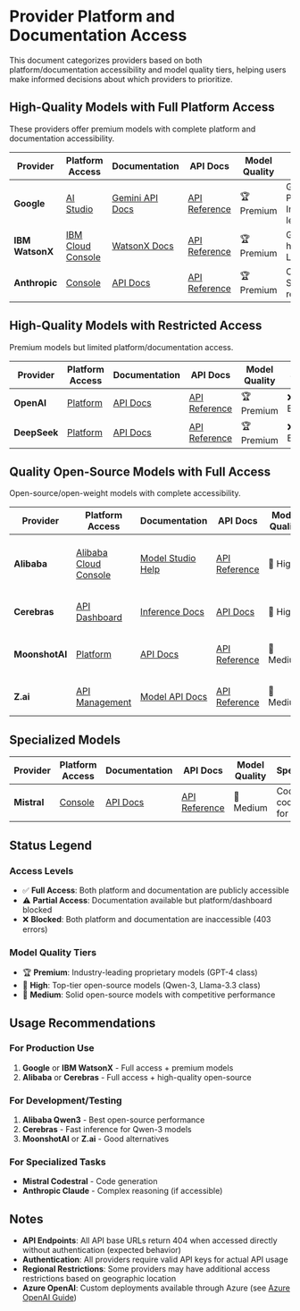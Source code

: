 # Provider Platform and Documentation Access

This document categorizes providers based on both platform/documentation accessibility and model quality tiers, helping users make informed decisions about which providers to prioritize.

## High-Quality Models with Full Platform Access

These providers offer premium models with complete platform and documentation accessibility.

| Provider | Platform Access | Documentation | API Docs | Model Quality | Notes |
|----------|-----------------|---------------|----------|---------------|-------|
| **Google** | [AI Studio](https://aistudio.google.com) | [Gemini API Docs](https://ai.google.dev/gemini-api/docs) | [API Reference](https://ai.google.dev/gemini-api/docs) | 🏆 Premium | Gemini 2.5 Pro/Flash - Industry leading |
| **IBM WatsonX** | [IBM Cloud Console](https://cloud.ibm.com) | [WatsonX Docs](https://cloud.ibm.com/docs/watsonx) | [API Reference](https://cloud.ibm.com/apidocs/watsonx-ai) | 🏆 Premium | Granite + hosted Llama/Mistral |
| **Anthropic** | [Console](https://console.anthropic.com) | [API Docs](https://docs.anthropic.com/en/api/getting-started) | [API Reference](https://docs.anthropic.com/en/api/messages) | 🏆 Premium | Claude 3.7 Sonnet - Top reasoning |

## High-Quality Models with Restricted Access

Premium models but limited platform/documentation access.

| Provider | Platform Access | Documentation | API Docs | Model Quality | Status |
|----------|-----------------|---------------|----------|---------------|--------|
| **OpenAI** | [Platform](https://platform.openai.com) | [API Docs](https://platform.openai.com/docs) | [API Reference](https://platform.openai.com/docs/api-reference) | 🏆 Premium | ❌ All Blocked |
| **DeepSeek** | [Platform](https://platform.deepseek.com) | [API Docs](https://platform.deepseek.com/api-docs) | [API Reference](https://platform.deepseek.com/api-docs) | 🏆 Premium | ❌ All Blocked |

## Quality Open-Source Models with Full Access

Open-source/open-weight models with complete accessibility.

| Provider | Platform Access | Documentation | API Docs | Model Quality | Notes |
|----------|-----------------|---------------|----------|---------------|-------|
| **Alibaba** | [Alibaba Cloud Console](https://account.alibabacloud.com) | [Model Studio Help](https://www.alibabacloud.com/help/en/model-studio) | [API Reference](https://www.alibabacloud.com/help/en/model-studio/api-reference) | 🥇 High | Qwen3 235B - Leading open-source |
| **Cerebras** | [API Dashboard](https://api.cerebras.ai) | [Inference Docs](https://cerebras.ai/inference) | [API Docs](https://cerebras.ai/inference) | 🥇 High | Qwen-3 32B - Fast inference |
| **MoonshotAI** | [Platform](https://platform.moonshot.ai) | [API Docs](https://platform.moonshot.ai/docs) | [API Reference](https://platform.moonshot.ai/docs) | 🥈 Medium | Kimi K2 - Competitive open-source |
| **Z.ai** | [API Management](https://z.ai/manage-apikey/apikey-list) | [Model API Docs](https://z.ai/model-api) | [API Reference](https://z.ai/model-api) | 🥈 Medium | GLM-4.5 - Solid performance |

## Specialized Models

| Provider | Platform Access | Documentation | API Docs | Model Quality | Specialization |
|----------|-----------------|---------------|----------|---------------|----------------|
| **Mistral** | [Console](https://console.mistral.ai) | [API Docs](https://docs.mistral.ai) | [API Reference](https://docs.mistral.ai/api) | 🥈 Medium | Codestral for code, Devstral for agents |

## Status Legend

### Access Levels

- ✅ **Full Access**: Both platform and documentation are publicly accessible
- ⚠️ **Partial Access**: Documentation available but platform/dashboard blocked
- ❌ **Blocked**: Both platform and documentation are inaccessible (403 errors)

### Model Quality Tiers

- 🏆 **Premium**: Industry-leading proprietary models (GPT-4 class)
- 🥇 **High**: Top-tier open-source models (Qwen-3, Llama-3.3 class)
- 🥈 **Medium**: Solid open-source models with competitive performance

## Usage Recommendations

### For Production Use

1. **Google** or **IBM WatsonX** - Full access + premium models
2. **Alibaba** or **Cerebras** - Full access + high-quality open-source

### For Development/Testing

1. **Alibaba Qwen3** - Best open-source performance
2. **Cerebras** - Fast inference for Qwen-3 models
3. **MoonshotAI** or **Z.ai** - Good alternatives

### For Specialized Tasks

- **Mistral Codestral** - Code generation
- **Anthropic Claude** - Complex reasoning (if accessible)

## Notes

- **API Endpoints**: All API base URLs return 404 when accessed directly without authentication (expected behavior)
- **Authentication**: All providers require valid API keys for actual API usage
- **Regional Restrictions**: Some providers may have additional access restrictions based on geographic location
- **Azure OpenAI**: Custom deployments available through Azure (see [Azure OpenAI Guide](reference/azure-openai.md))